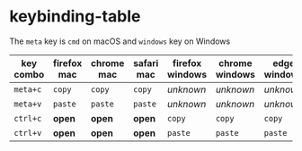 # keybinding-table

The `meta` key is `cmd` on macOS and `windows` key on Windows

| key combo | firefox mac | chrome mac | safari mac | firefox windows | chrome windows | edge windows  |
| ---       | ---         | ---        | ---        | ---             | ---            | ---           | 
| `meta+c`  | `copy`       | `copy`      | `copy`      | *unknown*       | *unknown*      | *unknown*
| `meta+v`  | `paste`       | `paste`      | `paste`      | *unknown*       | *unknown*      | *unknown*
| `ctrl+c`  | **open**    | **open**   | **open**   | `copy`           | `copy`          | `copy`
| `ctrl+v`  | **open**    | **open**   | **open**   | `paste`           | `paste`          | `paste`
